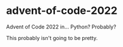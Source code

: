 # advent-of-code-2022

Advent of Code 2022 in... Python? Probably?

This probably isn't going to be pretty.
